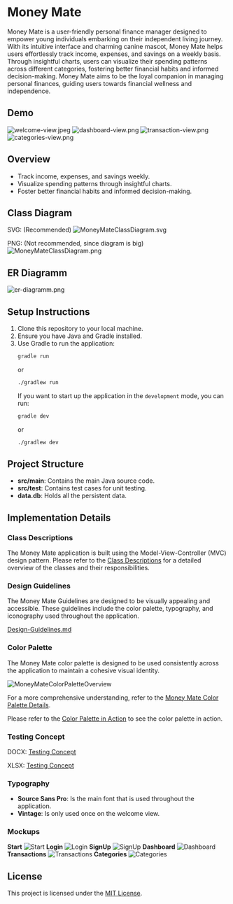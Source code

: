 # Money Mate

Money Mate is a user-friendly personal finance manager designed to empower young individuals embarking on their independent living journey. With its intuitive interface and charming canine mascot, Money Mate helps users effortlessly track income, expenses, and savings on a weekly basis. Through insightful charts, users can visualize their spending patterns across different categories, fostering better financial habits and informed decision-making. Money Mate aims to be the loyal companion in managing personal finances, guiding users towards financial wellness and independence.

## Demo

![welcome-view.jpeg](assets/welcome-view.jpeg)
![dashboard-view.png](assets/dashboard-view.png)
![transaction-view.png](assets/transaction-view.png)
![categories-view.png](assets/categories-view.png)

## Overview

- Track income, expenses, and savings weekly.
- Visualize spending patterns through insightful charts.
- Foster better financial habits and informed decision-making.

## Class Diagram

SVG: (Recommended)
![MoneyMateClassDiagram.svg](docs/diagrams/classDiagrams/MoneyMateClassDiagram.svg)

PNG: (Not recommended, since diagram is big)
![MoneyMateClassDiagram.png](docs/diagrams/classDiagrams/MoneyMateClassDiagram.png)

## ER Diagramm

![er-diagramm.png](docs/diagrams/erDiagrams/er-diagram.png)

## Setup Instructions

1. Clone this repository to your local machine.
2. Ensure you have Java and Gradle installed.
3. Use Gradle to run the application:
   ```bash
   gradle run
   ```
   or
   ```bash
   ./gradlew run
   ```
   If you want to start up the application in the `development` mode, you can run:
   ```bash
   gradle dev
   ```
   or
   ```bash
   ./gradlew dev
   ```

## Project Structure

- **src/main**: Contains the main Java source code.
- **src/test**: Contains test cases for unit testing.
- **data.db**: Holds all the persistent data.

## Implementation Details

### Class Descriptions

The Money Mate application is built using the Model-View-Controller (MVC) design pattern.
Please refer to the [Class Descriptions](documentation/ClassDescriptions.md) for a detailed overview of the classes and their responsibilities.

### Design Guidelines

The Money Mate Guidelines are designed to be visually appealing and accessible.
These guidelines include the color palette, typography, and iconography used throughout the application.

[Design-Guidelines.md](docs/design-guidelines/Design-Guidelines.md)

### Color Palette

The Money Mate color palette is designed to be used consistently across the application to maintain a cohesive visual identity.

![MoneyMateColorPaletteOverview](docs/design-guidelines/ColorPalette/MoneyMateColorPaletteOverview.png)

For a more comprehensive understanding, refer to the [Money Mate Color Palette Details](docs/design-guidelines/ColorPalette/MoneyMateColorPaletteDetails.pdf).

Please refer to the [Color Palette in Action](docs/design-guidelines/ColorPalette/MoneyMateColorPaletteOverview.png) to see the
color palette in action.

### Testing Concept

DOCX:
[Testing Concept](docs/testing-concept/testing-concept.docx)

XLSX:
[Testing Concept](docs/testing-concept/testing-concept.xlsx)

### Typography

- **Source Sans Pro**: Is the main font that is used throughout the application.
- **Vintage**: Is only used once on the welcome view.

### Mockups

**Start**
![Start](docs/design-guidelines/MockUp/Start.png)
**Login**
![Login](docs/design-guidelines/MockUp/Login.png)
**SignUp**
![SignUp](docs/design-guidelines/MockUp/SignUp.png)
**Dashboard**
![Dashboard](docs/design-guidelines/MockUp/Dashboard.png)
**Transactions**
![Transactions](docs/design-guidelines/MockUp/Transactions.png)
**Categories**
![Categories](docs/design-guidelines/MockUp/Categories.png)

## License

This project is licensed under the [MIT License](LICENSE).
